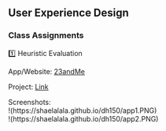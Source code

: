 ## User Experience Design 


### Class Assignments

:one: Heuristic Evaluation

App/Website: [23andMe](https://you.23andme.com/) <br>

  Project: [Link](https://shaelalala.github.io/dh150/Shae%20Heuristic%20Evaluation.pdf)
<br>
  
<p> Screenshots: <br>
  !(https://shaelalala.github.io/dh150/app1.PNG)
  <br>
  !(https://shaelalala.github.io/dh150/app2.PNG)
  
